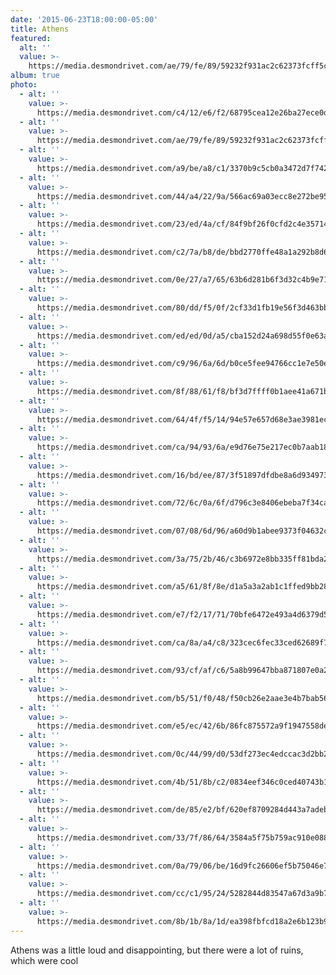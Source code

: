 ```yaml
---
date: '2015-06-23T18:00:00-05:00'
title: Athens
featured:
  alt: ''
  value: >-
    https://media.desmondrivet.com/ae/79/fe/89/59232f931ac2c62373fcff5cf7a209cc5b1be194189497c567af638e.jpg
album: true
photo:
  - alt: ''
    value: >-
      https://media.desmondrivet.com/c4/12/e6/f2/68795cea12e26ba27ece0d7aaa9f84aaf9a5c87be72d0511bc489b42.jpg
  - alt: ''
    value: >-
      https://media.desmondrivet.com/ae/79/fe/89/59232f931ac2c62373fcff5cf7a209cc5b1be194189497c567af638e.jpg
  - alt: ''
    value: >-
      https://media.desmondrivet.com/a9/be/a8/c1/3370b9c5cb0a3472d7f7420ed850b48708bef8f225394f41f923909a.jpg
  - alt: ''
    value: >-
      https://media.desmondrivet.com/44/a4/22/9a/566ac69a03ecc8e272be956e0af91ca017f51f8e863bb5c595637373.jpg
  - alt: ''
    value: >-
      https://media.desmondrivet.com/23/ed/4a/cf/84f9bf26f0cfd2c4e3571461fe02455fe96e7e95ab759f938c8b06d3.jpg
  - alt: ''
    value: >-
      https://media.desmondrivet.com/c2/7a/b8/de/bbd2770ffe48a1a292b8d6a08bdf33df263041c80572a6ecbbfaeec0.jpg
  - alt: ''
    value: >-
      https://media.desmondrivet.com/0e/27/a7/65/63b6d281b6f3d32c4b9e71d1902d4a376cbcdba2eb6011be1de6de53.jpg
  - alt: ''
    value: >-
      https://media.desmondrivet.com/80/dd/f5/0f/2cf33d1fb19e56f3d463bb310ca157a19b693883b4bafd79a4b0f726.jpg
  - alt: ''
    value: >-
      https://media.desmondrivet.com/ed/ed/0d/a5/cba152d24a698d55f0e63ab33b630d0fd5bf87aec85238cf52c82b0a.jpg
  - alt: ''
    value: >-
      https://media.desmondrivet.com/c9/96/6a/6d/b0ce5fee94766cc1e7e50e6538858259fdf6613dab48e1dcfe2a8deb.jpg
  - alt: ''
    value: >-
      https://media.desmondrivet.com/8f/88/61/f8/bf3d7ffff0b1aee41a671b661e159ed7eb89c5f9d1ebc40677c8b316.jpg
  - alt: ''
    value: >-
      https://media.desmondrivet.com/64/4f/f5/14/94e57e657d68e3ae3981ecb6f1592199982aef3937787b0b84447997.jpg
  - alt: ''
    value: >-
      https://media.desmondrivet.com/ca/94/93/6a/e9d76e75e217ec0b7aab1827539bc4acf271b49a02050ba92eb1130a.jpg
  - alt: ''
    value: >-
      https://media.desmondrivet.com/16/bd/ee/87/3f51897dfdbe8a6d9349734c0fb631c69b1fdfd89c925ecdc717ee32.jpg
  - alt: ''
    value: >-
      https://media.desmondrivet.com/72/6c/0a/6f/d796c3e8406ebeba7f34ca012d8f346806b870060dc75ab9095b17b9.jpg
  - alt: ''
    value: >-
      https://media.desmondrivet.com/07/08/6d/96/a60d9b1abee9373f04632ce2c3e4c79e769de9b42bd95a7e8ab5d4de.jpg
  - alt: ''
    value: >-
      https://media.desmondrivet.com/3a/75/2b/46/c3b6972e8bb335ff81bda2695fe9904243f868fcca683426c193d0ac.jpg
  - alt: ''
    value: >-
      https://media.desmondrivet.com/a5/61/8f/8e/d1a5a3a2ab1c1ffed9bb28cf678fdbf40fa4926241a18b88ac9afd0d.jpg
  - alt: ''
    value: >-
      https://media.desmondrivet.com/e7/f2/17/71/70bfe6472e493a4d6379d51c5750ca9137f993265c6f5076285e71bb.jpg
  - alt: ''
    value: >-
      https://media.desmondrivet.com/ca/8a/a4/c8/323cec6fec33ced62689f70d951695714c2ed936b25b0d29b7a7f371.jpg
  - alt: ''
    value: >-
      https://media.desmondrivet.com/93/cf/af/c6/5a8b99647bba871807e0a20c01e7031527da2f5da9a1554ae191baba.jpg
  - alt: ''
    value: >-
      https://media.desmondrivet.com/b5/51/f0/48/f50cb26e2aae3e4b7bab56e106660a464341aa8fffe0a366fe095609.jpg
  - alt: ''
    value: >-
      https://media.desmondrivet.com/e5/ec/42/6b/86fc875572a9f1947558de82891789ac42f41bbad045308f15b9717d.jpg
  - alt: ''
    value: >-
      https://media.desmondrivet.com/0c/44/99/d0/53df273ec4edccac3d2bb23c63be13f9b4960442cf1bf04d52c1cddb.jpg
  - alt: ''
    value: >-
      https://media.desmondrivet.com/4b/51/8b/c2/0834eef346c0ced40743b108b48978e475395bc5ec96d79e83593f8f.jpg
  - alt: ''
    value: >-
      https://media.desmondrivet.com/de/85/e2/bf/620ef8709284d443a7adeb5a7a20d811be8e7c85035d43aa10a3aaef.jpg
  - alt: ''
    value: >-
      https://media.desmondrivet.com/33/7f/86/64/3584a5f75b759ac910e0882bfbb5f44255fe6c9bbe8d21f85342b53e.jpg
  - alt: ''
    value: >-
      https://media.desmondrivet.com/0a/79/06/be/16d9fc26606ef5b75046e76b712df6552d19ea2dfa568a3ec8b67333.jpg
  - alt: ''
    value: >-
      https://media.desmondrivet.com/cc/c1/95/24/5282844d83547a67d3a9b74237ff0efd37db300fc888e6b3c95d18e1.jpg
  - alt: ''
    value: >-
      https://media.desmondrivet.com/8b/1b/8a/1d/ea398fbfcd18a2e6b123b98182ec21736b202de24ac5ce4f0b675a42.jpg
---
```


Athens was a little loud and disappointing, but there were a lot of ruins, which were cool
